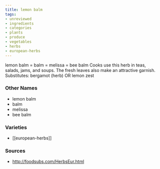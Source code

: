 ```yaml
---
title: lemon balm
tags:
- unreviewed
- ingredients
- categories
- plants
- produce
- vegetables
- herbs
- european-herbs
---
```

lemon balm = balm = melissa = bee balm Cooks use this herb in teas, salads, jams, and soups. The fresh leaves also make an attractive garnish. Substitutes: bergamot (herb) OR lemon zest

### Other Names

* lemon balm
* balm
* melissa
* bee balm

### Varieties

* [[european-herbs]]

### Sources
* http://foodsubs.com/HerbsEur.html

